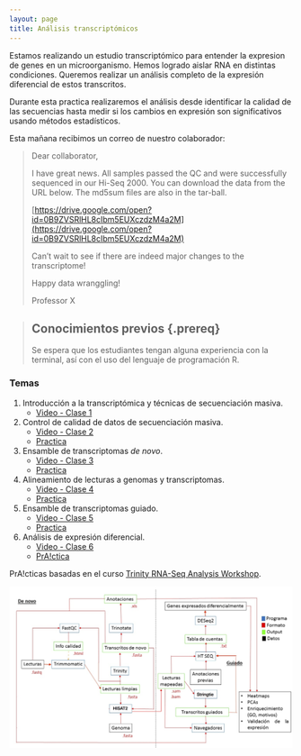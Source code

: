 ```yaml
---
layout: page
title: Análisis transcriptómicos
---
```


Estamos realizando un estudio transcriptómico para entender la expresion de genes
en un microorganismo. Hemos logrado aislar RNA en distintas condiciones. Queremos 
realizar un análisis completo de la expresión diferencial de estos transcritos. 

Durante esta practica realizaremos el análisis desde identificar la calidad de las secuencias
hasta medir si los cambios en expresión son significativos usando métodos estadísticos.

Esta mañana recibimos un correo de nuestro colaborador:

>
>Dear collaborator,
>
>I have great news. All samples passed the QC and were successfully sequenced in 
>our Hi-Seq 2000. You can download the data from the URL below. The md5sum files are also 
>in the tar-ball.  
>
>[https://drive.google.com/open?id=0B9ZVSRlHL8cIbm5EUXczdzM4a2M](https://drive.google.com/open?id=0B9ZVSRlHL8cIbm5EUXczdzM4a2M)
>
>Can’t wait to see if there are indeed major changes to the transcriptome! 
>
>Happy data wranggling!
>
>Professor X


> ## Conocimientos previos {.prereq}
>
> Se espera que los estudiantes tengan alguna experiencia con la terminal,
> así con el uso del lenguaje de programación R. 


### Temas

1. Introducción a la transcriptómica y técnicas de secuenciación masiva. 
	* [Video - Clase 1](https://www.dropbox.com/s/si9qwnqec5rsmrn/Clase_1_Transcriptomica_BI_2021.mp4?dl=0)
2. Control de calidad de datos de secuenciación masiva.
	* [Video - Clase 2](https://www.dropbox.com/s/1fdjnciue25o1dd/Clase_2_Transcriptomica_BI_2021.mp4?dl=0)
	* [Practica](01-quality.html)
3. Ensamble de transcriptomas *de novo*.
	* [Video - Clase 3](https://www.dropbox.com/s/8g6id88zkoomz6f/Clase_3_Transcriptomica_BI_2021.mp4?dl=0)
	* [Practica](02-assembly_denovo.html)
4. Alineamiento de lecturas a genomas y transcriptomas.
	* [Video - Clase 4](https://www.dropbox.com/s/clljr07subkdwnz/Clase_4_Transcriptomica_BI_2021.mp4?dl=0)
	* [Practica](03-mapping.html)
5. Ensamble de transcriptomas guiado.
	* [Video - Clase 5](https://www.dropbox.com/s/c6rmzluwxck7x3g/Clase_5_Transcriptomica_BI_2021.mp4?dl=0)
	* [Practica](05-assembly_guided.html)
6. Análisis de expresión diferencial.
	* [Video - Clase 6](https://www.dropbox.com/s/uzk28uvse2bjblt/Clase_6_Transcriptomica_BI_2021.mp4?dl=0)
	* [PrA!ctica](04-expression.html)

PrA!cticas basadas en el curso [Trinity RNA-Seq Analysis Workshop](https://github.com/trinityrnaseq/RNASeq_Trinity_Tuxedo_Workshop/wiki).

![Diagrama de ensamble de transcriptomas](SLIDES/Transcriptomics_Workflow.png)

